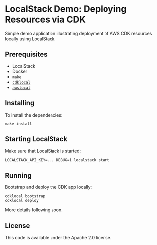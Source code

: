 # LocalStack Demo: Deploying Resources via CDK

Simple demo application illustrating deployment of AWS CDK resources locally using LocalStack.

## Prerequisites

* LocalStack
* Docker
* `make`
* [`cdklocal`](https://github.com/localstack/aws-cdk-local)
* [`awslocal`](https://github.com/localstack/awscli-local)

## Installing

To install the dependencies:
```
make install
```

## Starting LocalStack

Make sure that LocalStack is started:
```
LOCALSTACK_API_KEY=... DEBUG=1 localstack start
```

## Running

Bootstrap and deploy the CDK app locally:
```
cdklocal bootstrap
cdklocal deploy
```

More details following soon.

## License

This code is available under the Apache 2.0 license.
